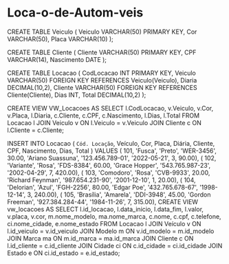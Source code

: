 # Loca-o-de-Autom-veis

CREATE TABLE Veiculo (
Veiculo VARCHAR(50) PRIMARY KEY,
Cor VARCHAR(50),
Placa VARCHAR(10)
);

CREATE TABLE Cliente (
Cliente VARCHAR(50) PRIMARY KEY,
CPF VARCHAR(14),
Nascimento DATE
);

CREATE TABLE Locacao (
CodLocacao INT PRIMARY KEY,
Veiculo VARCHAR(50) FOREIGN KEY REFERENCES Veiculo(Veiculo),
Diaria DECIMAL(10,2),
Cliente VARCHAR(50) FOREIGN KEY REFERENCES Cliente(Cliente),
Dias INT,
Total DECIMAL(10,2)
);

CREATE VIEW VW_Locacoes AS
SELECT
l.CodLocacao,
v.Veiculo,
v.Cor,
v.Placa,
l.Diaria,
c.Cliente,
c.CPF,
c.Nascimento,
l.Dias,
l.Total
FROM Locacao l
JOIN Veiculo v ON l.Veiculo = v.Veiculo
JOIN Cliente c ON l.Cliente = c.Cliente;

INSERT INTO Locacao (
  `Cód. Locação`,
  Veículo,
  Cor,
  Placa,
  Diária,
  Cliente,
  CPF,
  Nascimento,
  Dias,
  Total
) VALUES (
  101,
  'Fusca',
  'Preto',
  'WER-3456',
  30.00,
  'Ariano Suassuna',
  '123.456.789-01',
  '2022-05-21',
  3,
  90.00),
(
   102,
  'Variante',
  'Rosa',
  'FDS-8384',
  60.00,
  'Grace Hopper',
  '543.765.987-23',
  '2002-04-29',
  7,
  420.00),
(
   103,
  'Comodoro',
  'Rosa',
  'CVB-9933',
  20.00,
  'Richard Feynman',
  '987.654.231-90',
  '2001-12-10',
  1,
  20.00),
(
   104,
  'Delorian',
  'Azul',
  'FGH-2256',
  80.00,
  'Edgar Poe',
  '432.765.678-67',
  '1998-12-14',
  3,
  240.00),
(
   105,
  'Brasília',
  'Amarela',
  'DDI-3948',
  45.00,
  'Gordon Freeman',
  '927.384.284-44',
  '1984-11-26',
  7,
  315.00),
CREATE VIEW vw_locacoes AS
SELECT 
  l.id_locacao,
  l.data_inicio,
  l.data_fim,
  l.valor,
  v.placa,
  v.cor,
  m.nome_modelo,
  ma.nome_marca,
  c.nome,
  c.cpf,
  c.telefone,
  ci.nome_cidade,
  e.nome_estado
FROM Locacao l
JOIN Veículo v ON l.id_veiculo = v.id_veiculo
JOIN Modelo m ON v.id_modelo = m.id_modelo
JOIN Marca ma ON m.id_marca = ma.id_marca
JOIN Cliente c ON l.id_cliente = c.id_cliente
JOIN Cidade ci ON c.id_cidade = ci.id_cidade
JOIN Estado e ON ci.id_estado = e.id_estado;
